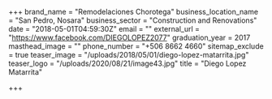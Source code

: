 +++
brand_name = "Remodelaciones Chorotega"
business_location_name = "San Pedro, Nosara"
business_sector = "Construction and Renovations"
date = "2018-05-01T04:59:30Z"
email = ""
external_url = "https://www.facebook.com/DIEGOLOPEZ2077"
graduation_year = 2017
masthead_image = ""
phone_number = "+506 8662 4660"
sitemap_exclude = true
teaser_image = "/uploads/2018/05/01/diego-lopez-matarrita.jpg"
teaser_logo = "/uploads/2020/08/21/image43.jpg"
title = "Diego Lopez Matarrita"

+++
